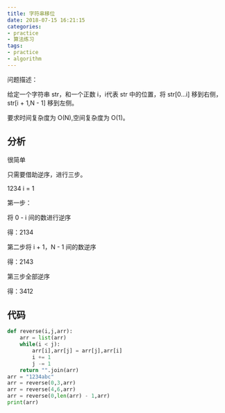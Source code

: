 ```yaml
---
title: 字符串移位
date: 2018-07-15 16:21:15
categories:
- practice
- 算法练习
tags:
- practice
- algorithm
---
```

问题描述：

给定一个字符串 str，和一个正数 i，i代表 str 中的位置，将 str[0...i] 移到右侧，str[i + 1,N - 1] 移到左侧。

要求时间复杂度为 O(N),空间复杂度为 O(1)。

<!-- more -->

## 分析

很简单

只需要借助逆序，进行三步。

1234  i = 1

第一步：

将 0 - i 间的数进行逆序

得：2134

第二步将 i + 1，N - 1 间的数逆序

得：2143

第三步全部逆序

得：3412

## 代码

```python
def reverse(i,j,arr):
    arr = list(arr)
    while(i < j):
        arr[i],arr[j] = arr[j],arr[i]
        i += 1
        j -= 1
    return "".join(arr)
arr = "1234abc"
arr = reverse(0,3,arr)
arr = reverse(4,6,arr)
arr = reverse(0,len(arr) - 1,arr)
print(arr)
```
